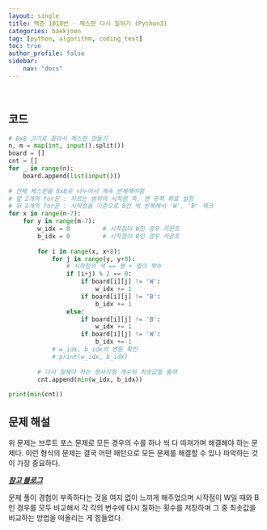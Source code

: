 ```yaml
---
layout: single
title: 백준 1018번 - 체스판 다시 칠하기 (Python3)
categories: baekjoon
tag: [python, algorithm, coding_test]
toc: true 
author_profile: false
sidebar:
    nav: "docs"
---
```


​	

## 코드

```python
# 8x8 크기로 잘라서 체스판 만들기
n, m = map(int, input().split())
board = []
cnt = []
for _ in range(n):
    board.append(list(input()))
    
# 전체 체스판을 8x8로 나누어서 계속 반복해야함
# 앞 2개의 for문 : 자르는 범위의 시작점 즉, 맨 왼쪽 좌표 설정
# 뒤 2개의 for문 : 시작점을 기준으로 8칸 씩 반복해서 'W', 'B' 체크
for x in range(n-7):
    for y in range(m-7):
        w_idx = 0         # 시작점이 W인 경우 카운트
        b_idx = 0         # 시작점이 B인 경우 카운트
        
        for i in range(x, x+8):
            for j in range(y, y+8):
                # 시작점의 색 == 행 + 열이 짝수
                if (i+j) % 2 == 0:
                    if board[i][j] != 'W':
                        w_idx += 1
                    if board[i][j] != 'B':
                        b_idx += 1
                else:
                    if board[i][j] != 'B':
                        w_idx += 1
                    if board[i][j] != 'W':
                        b_idx += 1
            # w_idx, b_idx의 변동 확인
            # print(w_idx, b_idx)
        
        # 다시 칠해야 하는 정사각형 개수의 최솟값을 출력
        cnt.append(min(w_idx, b_idx))
        
print(min(cnt))
```



## 문제 해설

위 문제는 브루트 포스 문제로 모든 경우의 수를 하나 씩 다 따져가며 해결해야 하는 문제다. 이런 형식의 문제는 결국 어떤 패턴으로 모든 문제를 해결할 수 있나 파악하는 것이 가장 중요하다.

***[참고 블로그]('https://bambbang00.tistory.com/43')***

 문제 풀이 경험이 부족하다는 것을 여지 없이 느끼게 해주었으며 시작점이 W일 때와 B인 경우를 모두 비교해서 각 각의 변수에 다시 칠하는 횟수를 저장하며 그 중 최솟값을 비교하는 방법을 떠올리는 게 힘들었다.
